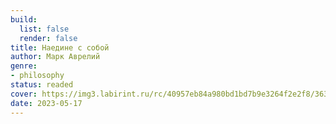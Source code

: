 ```yaml
---
build:
  list: false
  render: false
title: Наедине с собой
author: Марк Аврелий
genre:
- philosophy
status: readed
cover: https://img3.labirint.ru/rc/40957eb84a980bd1bd7b9e3264f2e2f8/363x561q80/books63/629343/cover.jpg?1613021187
date: 2023-05-17
---
```


